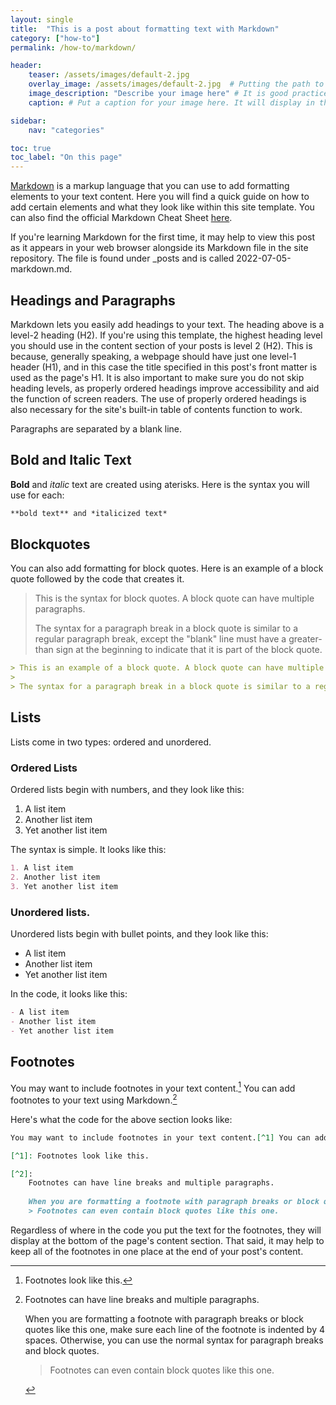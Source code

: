 ```yaml
---
layout: single
title:  "This is a post about formatting text with Markdown"
category: ["how-to"]
permalink: /how-to/markdown/

header:
    teaser: /assets/images/default-2.jpg
    overlay_image: /assets/images/default-2.jpg  # Putting the path to an image here will add a header image.
    image_description: "Describe your image here" # It is good practice to include an image desription as alt text.
    caption: # Put a caption for your image here. It will display in the bottom right corner of the image.

sidebar:
    nav: "categories"

toc: true
toc_label: "On this page"
---
```


[Markdown](https://www.markdownguide.org/) is a markup language that you can use to add formatting elements to your text content. Here you will find a quick guide on how to add certain elements and what they look like within this site template. You can also find the official Markdown Cheat Sheet [here](https://www.markdownguide.org/cheat-sheet/). 

If you're learning Markdown for the first time, it may help to view this post as it appears in your web browser alongside its Markdown file in the site repository. The file is found under _posts and is called 2022-07-05-markdown.md.

## Headings and Paragraphs

Markdown lets you easily add headings to your text. The heading above is a level-2 heading (H2). If you're using this template, the highest heading level you should use in the content section of your posts is level 2 (H2). This is because, generally speaking, a webpage should have just one level-1 header (H1), and in this case the title specified in this post's front matter is used as the page's H1. It is also important to make sure you do not skip heading levels, as properly ordered headings improve accessibility and aid the function of screen readers. The use of properly ordered headings is also necessary for the site's built-in table of contents function to work.

Paragraphs are separated by a blank line. 

## Bold and Italic Text

**Bold** and *italic* text are created using aterisks. Here is the syntax you will use for each:

```markdown
**bold text** and *italicized text*
```

## Blockquotes

You can also add formatting for block quotes. Here is an example of a block quote followed by the code that creates it.
> This is the syntax for block quotes. A block quote can have multiple paragraphs.
>
> The syntax for a paragraph break in a block quote is similar to a regular paragraph break, except the "blank" line must have a greater-than sign at the beginning to indicate that it is part of the block quote.

```markdown
> This is an example of a block quote. A block quote can have multiple paragraphs.
>
> The syntax for a paragraph break in a block quote is similar to a regular paragraph break, except the "blank" line must have a greater-than sign at the beginning to indicate that it is part of the block quote.
```

## Lists

Lists come in two types: ordered and unordered.

### Ordered Lists

Ordered lists begin with numbers, and they look like this:
1. A list item
2. Another list item
3. Yet another list item

The syntax is simple. It looks like this:
```markdown
1. A list item
2. Another list item
3. Yet another list item
```

### Unordered lists.

Unordered lists begin with bullet points, and they look like this:
- A list item
- Another list item
- Yet another list item

In the code, it looks like this:
```markdown
- A list item
- Another list item
- Yet another list item
```

## Footnotes

You may want to include footnotes in your text content.[^1] You can add footnotes to your text using Markdown.[^2] 

Here's what the code for the above section looks like:
```markdown
You may want to include footnotes in your text content.[^1] You can add footnotes to your text using Markdown.[^2] 

[^1]: Footnotes look like this.

[^2]: 
    Footnotes can have line breaks and multiple paragraphs.
    
    When you are formatting a footnote with paragraph breaks or block quotes like this one, make sure each line of the footnote is indented by 4 spaces. Otherwise, you can use the normal syntax for paragraph breaks and block quotes.
    > Footnotes can even contain block quotes like this one.
```

Regardless of where in the code you put the text for the footnotes, they will display at the bottom of the page's content section. That said, it may help to keep all of the footnotes in one place at the end of your post's content.

[^1]: Footnotes look like this.

[^2]: 
    Footnotes can have line breaks and multiple paragraphs.

    When you are formatting a footnote with paragraph breaks or block quotes like this one, make sure each line of the footnote is indented by 4 spaces. Otherwise, you can use the normal syntax for paragraph breaks and block quotes.
    > Footnotes can even contain block quotes like this one.